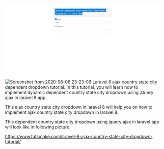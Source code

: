 
![Screenshot from 2020-08-06 23-23-06](https://github.com/sobuz80/Laraval_8_Country_State_City/blob/master/screenshot-127.0.0.1_8000-2021.06.30-22_12_36.png)
![Screenshot from 2020-08-06 23-23-06](https://github.com/sobuz80/angular_kioskbazarbd/blob/master/Backend.png)
Laravel 8 ajax country state city dependent dropdown tutorial. In this tutorial, you will learn how to implement dynamic dependent country state city dropdown using jQuery ajax in laravel 8 app.

This ajax country state city dropdown in laravel 8 will help you on how to implement ajax country state city dropdown in laravel 8.

This dependent country state city dropdown using jquery ajax in laravel app will look like in following picture:



https://www.tutsmake.com/laravel-8-ajax-country-state-city-dropdown-tutorial/






